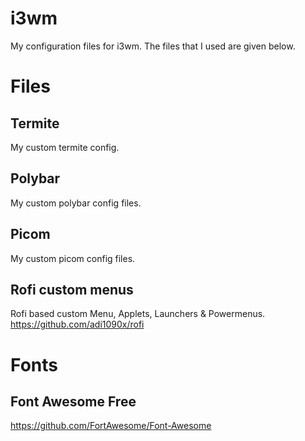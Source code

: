 # i3wm



My configuration files for i3wm.
The files that I used are given below.

# Files

## Termite
My custom termite config.

## Polybar
My custom polybar config files.

## Picom
My custom picom config files.

## Rofi custom menus
Rofi based custom Menu, Applets, Launchers & Powermenus.
https://github.com/adi1090x/rofi

# Fonts

## Font Awesome Free
https://github.com/FortAwesome/Font-Awesome
